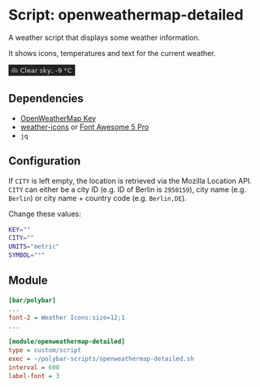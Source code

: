 # Script: openweathermap-detailed

A weather script that displays some weather information.

It shows icons, temperatures and text for the current weather.

![openweathermap-detailed](screenshots/1.png)


## Dependencies

* [OpenWeatherMap Key](https://openweathermap.org/appid)
* [weather-icons](https://github.com/erikflowers/weather-icons) or [Font Awesome 5 Pro](https://fontawesome.com/changelog/latest)
* `jq`


## Configuration

If `CITY` is left empty, the location is retrieved via the Mozilla Location API. `CITY` can either be a city ID (e.g. ID of Berlin is `2950159`), city name (e.g. `Berlin`) or city name + country code (e.g. `Berlin,DE`).

Change these values:

```sh
KEY=""
CITY=""
UNITS="metric"
SYMBOL="°"
```


## Module

```ini
[bar/polybar]
...
font-2 = Weather Icons:size=12;1
...
```

```ini
[module/openweathermap-detailed]
type = custom/script
exec = ~/polybar-scripts/openweathermap-detailed.sh
interval = 600
label-font = 3
```
